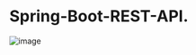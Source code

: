 # Spring-Boot-REST-API.

![image](https://github.com/user-attachments/assets/f5a3a3a6-ac88-4379-8a56-0e8f2c8bde6a)
